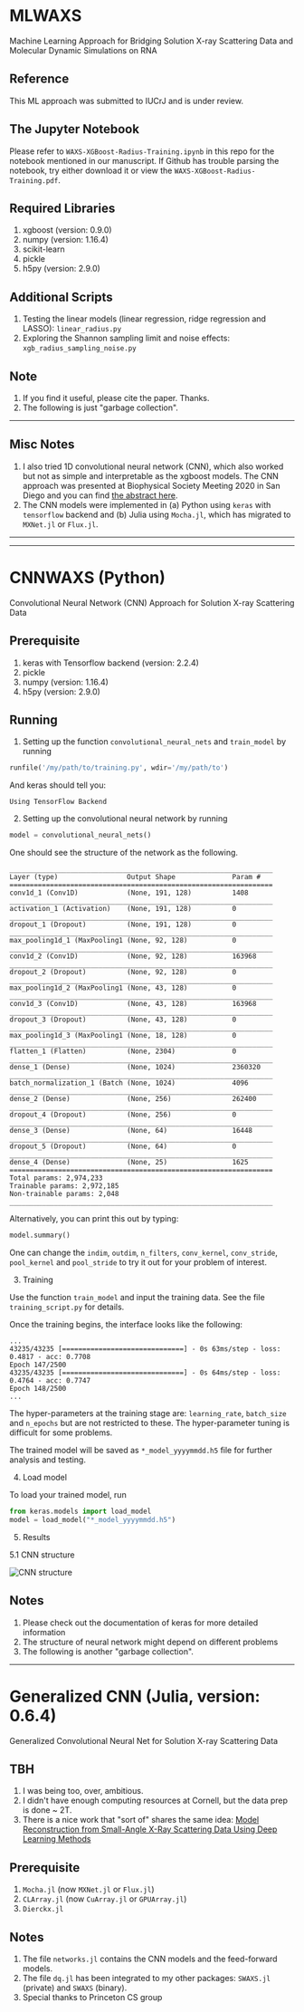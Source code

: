 # MLWAXS
Machine Learning Approach for Bridging Solution X-ray Scattering Data and Molecular Dynamic Simulations on RNA

## Reference

This ML approach was submitted to IUCrJ and is under review.


## The Jupyter Notebook

Please refer to `WAXS-XGBoost-Radius-Training.ipynb` in this repo for the notebook mentioned in our manuscript. If Github has trouble parsing the notebook, try either download it or view the `WAXS-XGBoost-Radius-Training.pdf`. 


## Required Libraries

1. xgboost (version: 0.9.0)
2. numpy (version: 1.16.4)
3. scikit-learn
4. pickle
5. h5py (version: 2.9.0)


## Additional Scripts

1. Testing the linear models (linear regression, ridge regression and LASSO): `linear_radius.py`
2. Exploring the Shannon sampling limit and noise effects: `xgb_radius_sampling_noise.py`


## Note

1. If you find it useful, please cite the paper. Thanks.
2. The following is just "garbage collection".


---
## Misc Notes

1. I also tried 1D convolutional neural network (CNN), which also worked but not as simple and interpretable as the xgboost models. The CNN approach was presented at Biophysical Society Meeting 2020 in San Diego and you can find [the abstract here](https://doi.org/10.1016/j.bpj.2019.11.1706).
2. The CNN models were implemented in (a) Python using `keras` with `tensorflow` backend and (b) Julia using `Mocha.jl`, which has migrated to `MXNet.jl` or `Flux.jl`.




---
---
# CNNWAXS (Python)
Convolutional Neural Network (CNN) Approach for Solution X-ray Scattering Data


## Prerequisite

1. keras with Tensorflow backend (version: 2.2.4)
2. pickle
3. numpy (version: 1.16.4)
4. h5py (version: 2.9.0)


## Running

1. Setting up the function `convolutional_neural_nets` and `train_model` by running

```python
runfile('/my/path/to/training.py', wdir='/my/path/to')
```

   And keras should tell you:

```
Using TensorFlow Backend
```

2. Setting up the convolutional neural network by running

```python
model = convolutional_neural_nets()
```

  One should see the structure of the network as the following.

```
_________________________________________________________________
Layer (type)                 Output Shape              Param #   
=================================================================
conv1d_1 (Conv1D)            (None, 191, 128)          1408      
_________________________________________________________________
activation_1 (Activation)    (None, 191, 128)          0         
_________________________________________________________________
dropout_1 (Dropout)          (None, 191, 128)          0         
_________________________________________________________________
max_pooling1d_1 (MaxPooling1 (None, 92, 128)           0         
_________________________________________________________________
conv1d_2 (Conv1D)            (None, 92, 128)           163968    
_________________________________________________________________
dropout_2 (Dropout)          (None, 92, 128)           0         
_________________________________________________________________
max_pooling1d_2 (MaxPooling1 (None, 43, 128)           0         
_________________________________________________________________
conv1d_3 (Conv1D)            (None, 43, 128)           163968    
_________________________________________________________________
dropout_3 (Dropout)          (None, 43, 128)           0         
_________________________________________________________________
max_pooling1d_3 (MaxPooling1 (None, 18, 128)           0         
_________________________________________________________________
flatten_1 (Flatten)          (None, 2304)              0         
_________________________________________________________________
dense_1 (Dense)              (None, 1024)              2360320   
_________________________________________________________________
batch_normalization_1 (Batch (None, 1024)              4096      
_________________________________________________________________
dense_2 (Dense)              (None, 256)               262400    
_________________________________________________________________
dropout_4 (Dropout)          (None, 256)               0         
_________________________________________________________________
dense_3 (Dense)              (None, 64)                16448     
_________________________________________________________________
dropout_5 (Dropout)          (None, 64)                0         
_________________________________________________________________
dense_4 (Dense)              (None, 25)                1625      
=================================================================
Total params: 2,974,233
Trainable params: 2,972,185
Non-trainable params: 2,048
_________________________________________________________________
```

  Alternatively, you can print this out by typing:

```python
model.summary()
```

  One can change the `indim`, `outdim`, `n_filters`, `conv_kernel`, `conv_stride`, `pool_kernel` and `pool_stride` to try it out for your problem of interest.


3. Training

  Use the function `train_model` and input the training data. See the file `training_script.py` for details.

  Once the training begins, the interface looks like the following:

```
...
43235/43235 [==============================] - 0s 63ms/step - loss: 0.4817 - acc: 0.7708
Epoch 147/2500
43235/43235 [==============================] - 0s 64ms/step - loss: 0.4764 - acc: 0.7747
Epoch 148/2500
...
```

  The hyper-parameters at the training stage are: `learning_rate`, `batch_size` and `n_epochs` but are not restricted to these. The hyper-parameter tuning is difficult for some problems.

  The trained model will be saved as `*_model_yyyymmdd.h5` file for further analysis and testing.

4. Load model

  To load your trained model, run

```python
from keras.models import load_model
model = load_model("*_model_yyyymmdd.h5")
```

5. Results

5.1 CNN structure

![CNN structure](./CNN_python/Cnnet.png)

## Notes

1. Please check out the documentation of keras for more detailed information
2. The structure of neural network might depend on different problems
3. The following is another "garbage collection".



---
# Generalized CNN (Julia, version: 0.6.4)
Generalized Convolutional Neural Net for Solution X-ray Scattering Data

## TBH

1. I was being too, over, ambitious.
2. I didn't have enough computing resources at Cornell, but the data prep is done ~ 2T.
3. There is a nice work that "sort of" shares the same idea: [Model Reconstruction from Small-Angle X-Ray Scattering Data Using Deep Learning Methods](https://doi.org/10.1016/j.isci.2020.100906)

## Prerequisite

1. `Mocha.jl` (now `MXNet.jl` or `Flux.jl`)
2. `CLArray.jl` (now `CuArray.jl` or `GPUArray.jl`)
3. `Dierckx.jl`

## Notes

1. The file `networks.jl` contains the CNN models and the feed-forward models.
2. The file `dq.jl` has been integrated to my other packages: `SWAXS.jl` (private) and `SWAXS` (binary).
3. Special thanks to Princeton CS group
